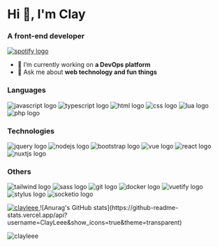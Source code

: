 <!---
ClayLeee/ClayLeee is a ✨ special ✨ repository because its `README.md` (this file) appears on your GitHub profile.
You can click the Preview link to take a look at your changes.
![Anurag's GitHub stats](https://github-readme-stats.vercel.app/api?username=ClayLeee&show_icons=true&theme=transparent)
--->

<h1 align="left">Hi 👋, I'm Clay</h1>
<h3 align="left">A front-end developer</h3>

<p align="left">
  <a href="https://open.spotify.com/user/11120065520?si=0cf279c628f1449e">
    <img src="https://img.shields.io/badge/Spotify-1ED760?&style=for-the-badge&logo=spotify&logoColor=white" alt="spotify logo" />
  </a>
</p>

- 🔭 I’m currently working on **a DevOps platform**
- 💬 Ask me about **web technology and fun things**

<h3 align="left">Languages</h3>
<p align="left">
  <img src="https://img.shields.io/badge/JavaScript-323330?style=for-the-badge&logo=javascript&logoColor=F7DF1E" alt="javascript logo" />
  <img src="https://img.shields.io/badge/TypeScript-007ACC?style=for-the-badge&logo=typescript&logoColor=white" alt="typescript logo" />
  <img src="https://img.shields.io/badge/HTML5-E34F26?style=for-the-badge&logo=html5&logoColor=white" alt="html logo" />
  <img src="https://img.shields.io/badge/CSS3-1572B6?style=for-the-badge&logo=css3&logoColor=white" alt="css logo" />
  <img src="https://img.shields.io/badge/Lua-2C2D72?style=for-the-badge&logo=lua&logoColor=white" alt="lua logo" />
  <img src="https://img.shields.io/badge/PHP-777BB4?style=for-the-badge&logo=php&logoColor=white" alt="php logo" />
</p>

<h3 align="left">Technologies</h3>
<p align="left">
  <img src="https://img.shields.io/badge/jQuery-0769AD?style=for-the-badge&logo=jquery&logoColor=white" alt="jquery logo" />
  <img src="https://img.shields.io/badge/Node.js-339933?style=for-the-badge&logo=nodedotjs&logoColor=white" alt="nodejs logo" />
  <img src="https://img.shields.io/badge/Bootstrap-563D7C?style=for-the-badge&logo=bootstrap&logoColor=white" alt="bootstrap logo" />
  <img src="https://img.shields.io/badge/Vue.js-35495E?style=for-the-badge&logo=vuedotjs&logoColor=4FC08D" alt="vue logo" />
  <img src="https://img.shields.io/badge/React-20232A?style=for-the-badge&logo=react&logoColor=61DAFB" alt="react logo" />
  <img src="https://img.shields.io/badge/nuxt.js-00C58E?style=for-the-badge&logo=nuxtdotjs&logoColor=white" alt="nuxtjs logo" />
</p>

<h3 align="left">Others</h3>
<p align="left">
  <img src="https://img.shields.io/badge/Tailwind_CSS-38B2AC?style=for-the-badge&logo=tailwind-css&logoColor=white" alt="tailwind logo" />
  <img src="https://img.shields.io/badge/Sass-CC6699?style=for-the-badge&logo=sass&logoColor=white" alt="sass logo" />
  <img src="https://img.shields.io/badge/GIT-E44C30?style=for-the-badge&logo=git&logoColor=white" alt="git logo" />
  <img src="https://img.shields.io/badge/Docker-2CA5E0?style=for-the-badge&logo=docker&logoColor=white" alt="docker logo" />
  <img src="https://img.shields.io/badge/Vuetify-1867C0?style=for-the-badge&logo=vuetify&logoColor=white" alt="vuetify logo" />
  <img src="https://img.shields.io/badge/Stylus-333333?style=for-the-badge&logo=stylus&logoColor=white" alt="stylus logo" />
  <img src="https://img.shields.io/badge/Socket.io-010101?&style=for-the-badge&logo=Socket.io&logoColor=white" alt="socketio logo" />
  <img src="" alt="" />
</p>

<p align="left"> 
  <a href="https://github.com/ryo-ma/github-profile-trophy">
    <img src="https://github-profile-trophy.vercel.app/?username=clayleee" alt="clayleee" />
  </a>
  ![Anurag's GitHub stats](https://github-readme-stats.vercel.app/api?username=ClayLeee&show_icons=true&theme=transparent)
</p>
<p>
  <img align="center" src="https://github-readme-streak-stats.herokuapp.com/?user=clayleee&" alt="clayleee" />
</p>
